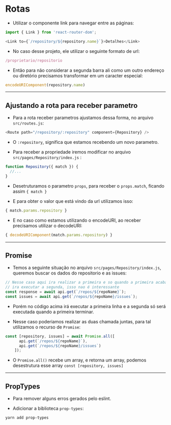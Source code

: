 <h1>Rotas</h1>

- Utilizar o componente link para navegar entre as páginas:

```js
import { Link } from 'react-router-dom';
```

```js
<Link to={`/repository/${repository.name}`}>Detalhes</Link>
```

- No caso desse projeto, ele utilizar o seguinte formato de url:

```js
/proprietario/repositorio
```

- Então para não considerar a segunda barra ali como um outro endereço ou diretório
precisamos transformar em um caracter especial:

```js
encodeURIComponent(repository.name)
```

---

<h2>Ajustando a rota para receber parametro</h2>

- Para a rota receber parametros ajustamos dessa forma, no arquivo `src/routes.js`:

```js
<Route path="/repository/:repository" component={Repository} />
```

- O `:repository`, significa que estamos recebendo um novo parametro.

- Para receber a propriedade iremos modificar no arquivo `src/pages/Repository/index.js` :

```js
function Repository({ match }) {
  //...
}
```

- Desetruturamos o parametro `props`, para receber o `props.match`, ficando assim `{ match }`

- E para obter o valor que está vindo da url utilizamos isso:

```js
{ match.params.repository }
```

- E no caso como estamos utilizando o encodeURI, ao receber precisamos utilizar o decodeURI:

```js
{ decodeURIComponent(match.params.repository) }
```

---

<h2>Promise</h2>

- Temos a seguinte situação no arquivo `src/pages/Repository/index.js`, queremos buscar os dados do repositorio e as issues:

```js
// Nesse caso aqui ira realizar a primeira e so quando a primeira acabar
// ira executar a segunda, isso nao é interessante
const response = await api.get(`/repos/${repoName}`);
const issues = await api.get(`/repos/${repoName}/issues`);
```

- Porém no código acima irá executar a primeira linha e a segunda só será executada quando a primeira terminar.

- Nesse caso poderiamos realizar as duas chamada juntas, para tal utilizamos o recurso de `Promise`:

```js
const [repository, issues] = await Promise.all([
      api.get(`/repos/${repoName}`),
      api.get(`/repos/${repoName}/issues`)
    ]);
```

- O `Promise.all()` recebe um array, e retorna um array, podemos desestrutura esse array `const [repository, issues]`

---

<h2>PropTypes</h2>

- Para remover alguns erros gerados pelo eslint.

- Adicionar a biblioteca `prop-types`:

```bash
yarn add prop-types
```

